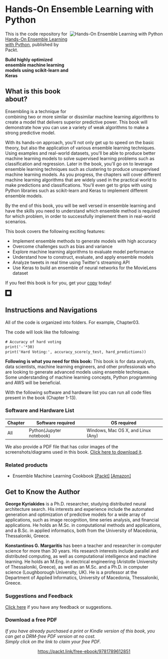 


# Hands-On Ensemble Learning with Python

<a href="https://www.packtpub.com/data/hands-on-ensemble-learning-with-python"><img src="https://www.packtpub.com/media/catalog/product/cache/e4d64343b1bc593f1c5348fe05efa4a6/9/7/9781789612851-original.png" alt="Hands-On Ensemble Learning with Python" height="256px" align="right"></a>

This is the code repository for [Hands-On Ensemble Learning with Python](https://www.packtpub.com/data/hands-on-ensemble-learning-with-python), published by Packt.

**Build highly optimized ensemble machine learning models using scikit-learn and Keras**

## What is this book about?
Ensembling is a technique for combining two or more similar or dissimilar machine learning algorithms to create a model that delivers superior predictive power. This book will demonstrate how you can use a variety of weak algorithms to make a strong predictive model.

With its hands-on approach, you'll not only get up to speed on the basic theory, but also the application of various ensemble learning techniques. Using examples and real-world datasets, you'll be able to produce better machine learning models to solve supervised learning problems such as classification and regression. Later in the book, you'll go on to leverage ensemble learning techniques such as clustering to produce unsupervised machine learning models. As you progress, the chapters will cover different machine learning algorithms that are widely used in the practical world to make predictions and classifications. You'll even get to grips with using Python libraries such as scikit-learn and Keras to implement different ensemble models.

By the end of this book, you will be well versed in ensemble learning and have the skills you need to understand which ensemble method is required for which problem, in order to successfully implement them in real-world scenarios.

This book covers the following exciting features:
* Implement ensemble methods to generate models with high accuracy
* Overcome challenges such as bias and variance
* Explore machine learning algorithms to evaluate model performance
* Understand how to construct, evaluate, and apply ensemble models
* Analyze tweets in real time using Twitter's streaming API
* Use Keras to build an ensemble of neural networks for the MovieLens dataset

If you feel this book is for you, get your [copy](https://www.amazon.com/dp/1789612853) today!

<a href="https://www.packtpub.com/?utm_source=github&utm_medium=banner&utm_campaign=GitHubBanner"><img src="https://raw.githubusercontent.com/PacktPublishing/GitHub/master/GitHub.png" 
alt="https://www.packtpub.com/" border="5" /></a>

## Instructions and Navigations
All of the code is organized into folders. For example, Chapter03.

The code will look like the following:
```
# Accuracy of hard voting
print('-'*30)
print('Hard Voting:', accuracy_score(y_test, hard_predictions))
```

**Following is what you need for this book:**
This book is for data analysts, data scientists, machine learning engineers, and other professionals who are looking to generate advanced models using ensemble techniques. Some understanding of machine learning concepts, Python programming and AWS will be beneficial.	

With the following software and hardware list you can run all code files present in the book (Chapter 1-13).
### Software and Hardware List
| Chapter | Software required | OS required |
| -------- | ------------------------------------ | ----------------------------------- |
| All | Python(Jupyter notebook) | Windows, Mac OS X, and Linux (Any) |

We also provide a PDF file that has color images of the screenshots/diagrams used in this book. [Click here to download it](https://static.packt-cdn.com/downloads/9781789612851_ColorImages.pdf).

### Related products
* Ensemble Machine Learning Cookbook [[Packt]](https://www.packtpub.com/big-data-and-business-intelligence/ensemble-machine-learning-cookbook) [[Amazon]](https://www.amazon.com/dp/1789136601)


## Get to Know the Author
**George Kyriakides** is a Ph.D. researcher, studying distributed neural architecture search. His interests and experience include the automated generation and optimization of predictive models for a wide array of applications, such as image recognition, time series analysis, and financial applications. He holds an M.Sc. in computational methods and applications, and a B.Sc. in applied informatics, both from the University of Macedonia, Thessaloniki, Greece.

**Konstantinos G. Margaritis** has been a teacher and researcher in computer science for more than 30 years. His research interests include parallel and distributed computing, as well as computational intelligence and machine learning. He holds an M.Eng. in electrical engineering (Aristotle University of Thessaloniki, Greece), as well as an M.Sc. and a Ph.D. in computer science (Loughborough University, UK). He is a professor at the Department of Applied Informatics, University of Macedonia, Thessaloniki, Greece. 


### Suggestions and Feedback
[Click here](https://docs.google.com/forms/d/e/1FAIpQLSdy7dATC6QmEL81FIUuymZ0Wy9vH1jHkvpY57OiMeKGqib_Ow/viewform) if you have any feedback or suggestions.


### Download a free PDF

 <i>If you have already purchased a print or Kindle version of this book, you can get a DRM-free PDF version at no cost.<br>Simply click on the link to claim your free PDF.</i>
<p align="center"> <a href="https://packt.link/free-ebook/9781789612851">https://packt.link/free-ebook/9781789612851 </a> </p>